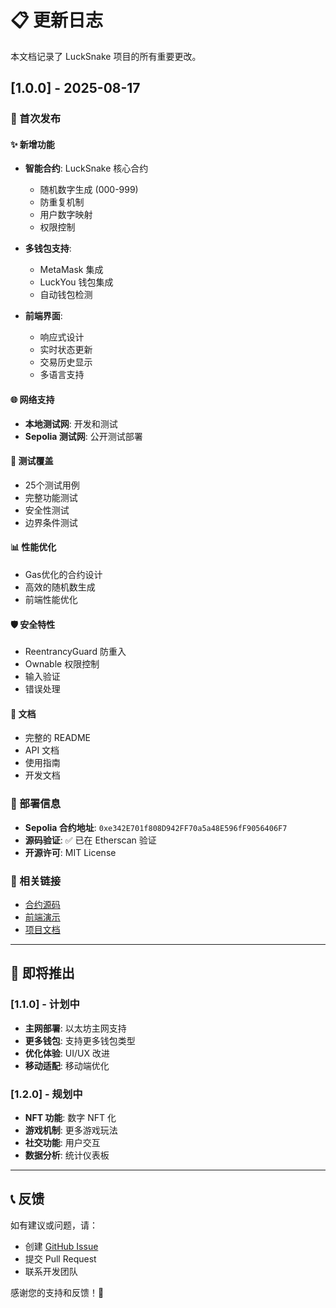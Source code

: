 # 📋 更新日志

本文档记录了 LuckSnake 项目的所有重要更改。

## [1.0.0] - 2025-08-17

### 🎉 首次发布

#### ✨ 新增功能
- **智能合约**: LuckSnake 核心合约
  - 随机数字生成 (000-999)
  - 防重复机制
  - 用户数字映射
  - 权限控制

- **多钱包支持**:
  - MetaMask 集成
  - LuckYou 钱包集成
  - 自动钱包检测

- **前端界面**:
  - 响应式设计
  - 实时状态更新
  - 交易历史显示
  - 多语言支持

#### 🌐 网络支持
- **本地测试网**: 开发和测试
- **Sepolia 测试网**: 公开测试部署

#### 🧪 测试覆盖
- 25个测试用例
- 完整功能测试
- 安全性测试
- 边界条件测试

#### 📊 性能优化
- Gas优化的合约设计
- 高效的随机数生成
- 前端性能优化

#### 🛡️ 安全特性
- ReentrancyGuard 防重入
- Ownable 权限控制
- 输入验证
- 错误处理

#### 📝 文档
- 完整的 README
- API 文档
- 使用指南
- 开发文档

### 📍 部署信息
- **Sepolia 合约地址**: `0xe342E701f808D942FF70a5a48E596fF9056406F7`
- **源码验证**: ✅ 已在 Etherscan 验证
- **开源许可**: MIT License

### 🔗 相关链接
- [合约源码](https://sepolia.etherscan.io/address/0xe342E701f808D942FF70a5a48E596fF9056406F7#code)
- [前端演示](http://localhost:3000/lucksnake-sepolia.html)
- [项目文档](README.md)

---

## 🚀 即将推出

### [1.1.0] - 计划中
- **主网部署**: 以太坊主网支持
- **更多钱包**: 支持更多钱包类型
- **优化体验**: UI/UX 改进
- **移动适配**: 移动端优化

### [1.2.0] - 规划中
- **NFT 功能**: 数字 NFT 化
- **游戏机制**: 更多游戏玩法
- **社交功能**: 用户交互
- **数据分析**: 统计仪表板

---

## 📞 反馈

如有建议或问题，请：
- 创建 [GitHub Issue](https://github.com/your-repo/issues)
- 提交 Pull Request
- 联系开发团队

感谢您的支持和反馈！🙏
